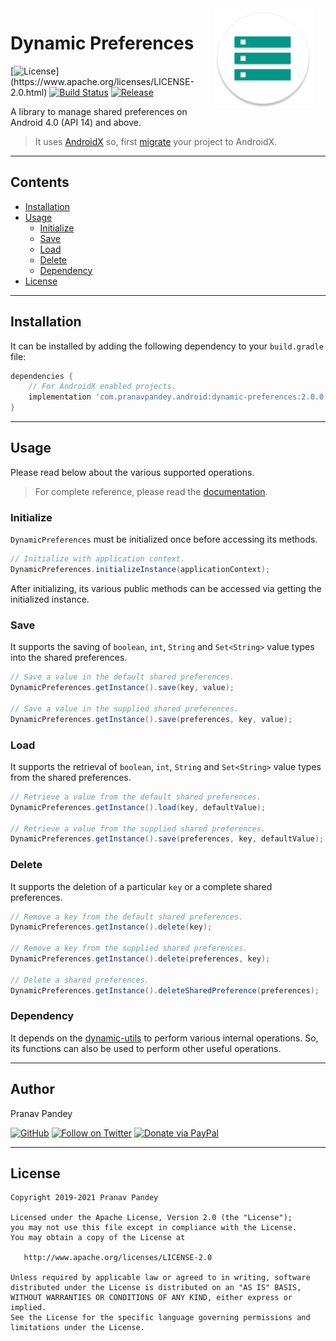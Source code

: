 <img src="https://raw.githubusercontent.com/pranavpandey/dynamic-preferences/master/graphics/dynamic-preferences.png" width="160" height="160" align="right" hspace="20">

# Dynamic Preferences

[![License](https://img.shields.io/badge/license-Apache%202-4EB1BA.svg?)](https://www.apache.org/licenses/LICENSE-2.0.html)
[![Build Status](https://travis-ci.org/pranavpandey/dynamic-preferences.svg?branch=master)](https://travis-ci.org/pranavpandey/dynamic-preferences)
[![Release](https://img.shields.io/maven-central/v/com.pranavpandey.android/dynamic-preferences)](https://search.maven.org/artifact/com.pranavpandey.android/dynamic-preferences)

A library to manage shared preferences on Android 4.0 (API 14) and above.

> It uses [AndroidX][androidx] so, first [migrate][androidx-migrate] your project to AndroidX.

---

## Contents

- [Installation](https://github.com/pranavpandey/dynamic-preferences#installation)
- [Usage](https://github.com/pranavpandey/dynamic-preferences#usage)
    - [Initialize](https://github.com/pranavpandey/dynamic-preferences#initialize)
    - [Save](https://github.com/pranavpandey/dynamic-preferences#save)
    - [Load](https://github.com/pranavpandey/dynamic-preferences#load)
    - [Delete](https://github.com/pranavpandey/dynamic-preferences#delete)
    - [Dependency](https://github.com/pranavpandey/dynamic-preferences#dependency)
- [License](https://github.com/pranavpandey/dynamic-preferences#license)

---

## Installation

It can be installed by adding the following dependency to your `build.gradle` file:

```groovy
dependencies {
    // For AndroidX enabled projects.
    implementation 'com.pranavpandey.android:dynamic-preferences:2.0.0'
}
```

---

## Usage

Please read below about the various supported operations.

> For complete reference, please read the [documentation][documentation].

### Initialize

`DynamicPreferences` must be initialized once before accessing its methods.

```java
// Initialize with application context.
DynamicPreferences.initializeInstance(applicationContext);
```

After initializing, its various public methods can be accessed via getting the initialized 
instance.

### Save

It supports the saving of `boolean`, `int`, `String` and `Set<String>` value types into the 
shared preferences. 

```java
// Save a value in the default shared preferences.
DynamicPreferences.getInstance().save(key, value);

// Save a value in the supplied shared preferences.
DynamicPreferences.getInstance().save(preferences, key, value);
```

### Load

It supports the retrieval of `boolean`, `int`, `String` and `Set<String>` value types from the 
shared preferences. 

```java
// Retrieve a value from the default shared preferences.
DynamicPreferences.getInstance().load(key, defaultValue);

// Retrieve a value from the supplied shared preferences.
DynamicPreferences.getInstance().save(preferences, key, defaultValue);
```

### Delete

It supports the deletion of a particular `key` or a complete shared preferences.

```java
// Remove a key from the default shared preferences.
DynamicPreferences.getInstance().delete(key);

// Remove a key from the supplied shared preferences.
DynamicPreferences.getInstance().delete(preferences, key);

// Delete a shared preferences.
DynamicPreferences.getInstance().deleteSharedPreference(preferences);
```

### Dependency

It depends on the [dynamic-utils](https://github.com/pranavpandey/dynamic-utils) to perform
various internal operations. So, its functions can also be used to perform other useful operations.

---

## Author

Pranav Pandey

[![GitHub](https://img.shields.io/github/followers/pranavpandey?label=GitHub&style=social)](https://github.com/pranavpandey)
[![Follow on Twitter](https://img.shields.io/twitter/follow/pranavpandeydev?label=Follow&style=social)](https://twitter.com/intent/follow?screen_name=pranavpandeydev)
[![Donate via PayPal](https://img.shields.io/static/v1?label=Donate&message=PayPal&color=blue)](https://paypal.me/pranavpandeydev)

---

## License

    Copyright 2019-2021 Pranav Pandey

    Licensed under the Apache License, Version 2.0 (the "License");
    you may not use this file except in compliance with the License.
    You may obtain a copy of the License at

       http://www.apache.org/licenses/LICENSE-2.0

    Unless required by applicable law or agreed to in writing, software
    distributed under the License is distributed on an "AS IS" BASIS,
    WITHOUT WARRANTIES OR CONDITIONS OF ANY KIND, either express or implied.
    See the License for the specific language governing permissions and
    limitations under the License.


[androidx]: https://developer.android.com/jetpack/androidx
[androidx-migrate]: https://developer.android.com/jetpack/androidx/migrate
[documentation]: https://pranavpandey.github.io/dynamic-preferences
